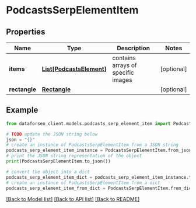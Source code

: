# PodcastsSerpElementItem


## Properties

Name | Type | Description | Notes
------------ | ------------- | ------------- | -------------
**items** | [**List[PodcastsElement]**](PodcastsElement.md) | contains arrays of specific images | [optional] 
**rectangle** | [**Rectangle**](Rectangle.md) |  | [optional] 

## Example

```python
from dataforseo_client.models.podcasts_serp_element_item import PodcastsSerpElementItem

# TODO update the JSON string below
json = "{}"
# create an instance of PodcastsSerpElementItem from a JSON string
podcasts_serp_element_item_instance = PodcastsSerpElementItem.from_json(json)
# print the JSON string representation of the object
print(PodcastsSerpElementItem.to_json())

# convert the object into a dict
podcasts_serp_element_item_dict = podcasts_serp_element_item_instance.to_dict()
# create an instance of PodcastsSerpElementItem from a dict
podcasts_serp_element_item_from_dict = PodcastsSerpElementItem.from_dict(podcasts_serp_element_item_dict)
```
[[Back to Model list]](../README.md#documentation-for-models) [[Back to API list]](../README.md#documentation-for-api-endpoints) [[Back to README]](../README.md)


